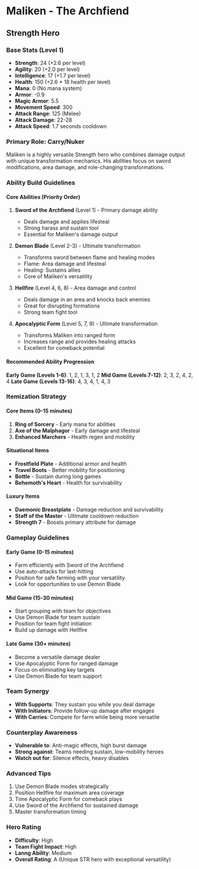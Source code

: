 # Maliken - The Archfiend
## Strength Hero

### Base Stats (Level 1)
- **Strength**: 24 (+2.6 per level)
- **Agility**: 20 (+2.0 per level)
- **Intelligence**: 17 (+1.7 per level)
- **Health**: 150 (+2.6 * 18 health per level)
- **Mana**: 0 (No mana system)
- **Armor**: -0.9
- **Magic Armor**: 5.5
- **Movement Speed**: 300
- **Attack Range**: 125 (Melee)
- **Attack Damage**: 22-28
- **Attack Speed**: 1.7 seconds cooldown

### Primary Role: Carry/Nuker
Maliken is a highly versatile Strength hero who combines damage output with unique transformation mechanics. His abilities focus on sword modifications, area damage, and role-changing transformations.

### Ability Build Guidelines

#### Core Abilities (Priority Order)
1. **Sword of the Archfiend** (Level 1) - Primary damage ability
   - Deals damage and applies lifesteal
   - Strong harass and sustain tool
   - Essential for Maliken's damage output

2. **Demon Blade** (Level 2-3) - Ultimate transformation
   - Transforms sword between flame and healing modes
   - Flame: Area damage and lifesteal
   - Healing: Sustains allies
   - Core of Maliken's versatility

3. **Hellfire** (Level 4, 6, 8) - Area damage and control
   - Deals damage in an area and knocks back enemies
   - Great for disrupting formations
   - Strong team fight tool

4. **Apocalyptic Form** (Level 5, 7, 9) - Ultimate transformation
   - Transforms Maliken into ranged form
   - Increases range and provides healing attacks
   - Excellent for comeback potential

#### Recommended Ability Progression
**Early Game (Levels 1-6)**: 1, 2, 1, 3, 1, 2
**Mid Game (Levels 7-12)**: 2, 3, 2, 4, 2, 4
**Late Game (Levels 13-16)**: 4, 3, 4, 1, 4, 3

### Itemization Strategy

#### Core Items (0-15 minutes)
1. **Ring of Sorcery** - Early mana for abilities
2. **Axe of the Malphagor** - Early damage and lifesteal
3. **Enhanced Marchers** - Health regen and mobility

#### Situational Items
- **Frostfield Plate** - Additional armor and health
- **Travel Boots** - Better mobility for positioning
- **Bottle** - Sustain during long games
- **Behemoth's Heart** - Health for survivability

#### Luxury Items
- **Daemonic Breastplate** - Damage reduction and survivability
- **Staff of the Master** - Ultimate cooldown reduction
- **Strength 7** - Boosts primary attribute for damage

### Gameplay Guidelines

#### Early Game (0-15 minutes)
- Farm efficiently with Sword of the Archfiend
- Use auto-attacks for last-hitting
- Position for safe farming with your versatility
- Look for opportunities to use Demon Blade

#### Mid Game (15-30 minutes)
- Start grouping with team for objectives
- Use Demon Blade for team sustain
- Position for team fight initiation
- Build up damage with Hellfire

#### Late Game (30+ minutes)
- Become a versatile damage dealer
- Use Apocalyptic Form for ranged damage
- Focus on eliminating key targets
- Use Demon Blade for team support

### Team Synergy
- **With Supports**: They sustain you while you deal damage
- **With Initiators**: Provide follow-up damage after engages
- **With Carries**: Compete for farm while being more versatile

### Counterplay Awareness
- **Vulnerable to**: Anti-magic effects, high burst damage
- **Strong against**: Teams needing sustain, low-mobility heroes
- **Watch out for**: Silence effects, heavy disables

### Advanced Tips
1. Use Demon Blade modes strategically
2. Position Hellfire for maximum area coverage
3. Time Apocalyptic Form for comeback plays
4. Use Sword of the Archfiend for sustained damage
5. Master transformation timing

### Hero Rating
- **Difficulty**: High
- **Team Fight Impact**: High
- **Lanng Ability**: Medium
- **Overall Rating**: A (Unique STR hero with exceptional versatility)
